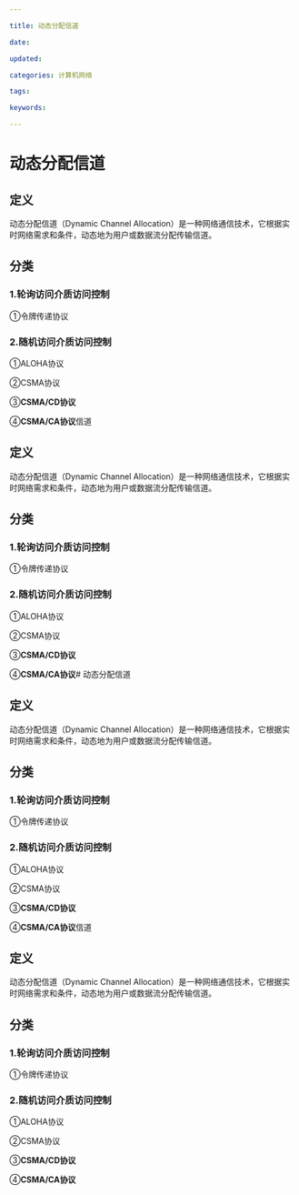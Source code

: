 ```yaml
---

title: 动态分配信道

date: 

updated: 

categories: 计算机网络

tags: 

keywords: 

---
```

# 动态分配信道

## 定义

动态分配信道（Dynamic Channel Allocation）是一种网络通信技术，它根据实时网络需求和条件，动态地为用户或数据流分配传输信道。

## 分类

### 1.轮询访问介质访问控制

①令牌传递协议

### 2.随机访问介质访问控制

①ALOHA协议

②CSMA协议

③**CSMA/CD协议**

④**CSMA/CA协议**信道

## 定义

动态分配信道（Dynamic Channel Allocation）是一种网络通信技术，它根据实时网络需求和条件，动态地为用户或数据流分配传输信道。

## 分类

### 1.轮询访问介质访问控制

①令牌传递协议

### 2.随机访问介质访问控制

①ALOHA协议

②CSMA协议

③**CSMA/CD协议**

④**CSMA/CA协议**# 动态分配信道

## 定义

动态分配信道（Dynamic Channel Allocation）是一种网络通信技术，它根据实时网络需求和条件，动态地为用户或数据流分配传输信道。

## 分类

### 1.轮询访问介质访问控制

①令牌传递协议

### 2.随机访问介质访问控制

①ALOHA协议

②CSMA协议

③**CSMA/CD协议**

④**CSMA/CA协议**信道

## 定义

动态分配信道（Dynamic Channel Allocation）是一种网络通信技术，它根据实时网络需求和条件，动态地为用户或数据流分配传输信道。

## 分类

### 1.轮询访问介质访问控制

①令牌传递协议

### 2.随机访问介质访问控制

①ALOHA协议

②CSMA协议

③**CSMA/CD协议**

④**CSMA/CA协议**